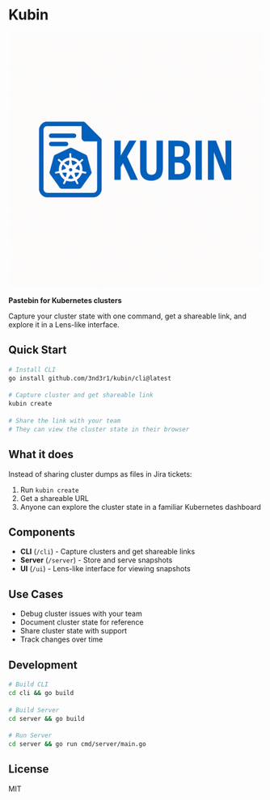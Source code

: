 # Kubin

![Kubin Logo](docs/assets/logo.png)

**Pastebin for Kubernetes clusters**

Capture your cluster state with one command, get a shareable link, and explore it in a Lens-like interface.

## Quick Start

```bash
# Install CLI
go install github.com/3nd3r1/kubin/cli@latest

# Capture cluster and get shareable link
kubin create

# Share the link with your team
# They can view the cluster state in their browser
```

## What it does

Instead of sharing cluster dumps as files in Jira tickets:
1. Run `kubin create`
2. Get a shareable URL
3. Anyone can explore the cluster state in a familiar Kubernetes dashboard

## Components

- **CLI** (`/cli`) - Capture clusters and get shareable links
- **Server** (`/server`) - Store and serve snapshots
- **UI** (`/ui`) - Lens-like interface for viewing snapshots

## Use Cases

- Debug cluster issues with your team
- Document cluster state for reference
- Share cluster state with support
- Track changes over time

## Development

```bash
# Build CLI
cd cli && go build

# Build Server
cd server && go build

# Run Server
cd server && go run cmd/server/main.go
```

## License

MIT 